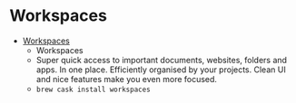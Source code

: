 # Workspaces
- [Workspaces](https://www.apptorium.com/workspaces)
  -  Workspaces
  - Super quick access to important documents, websites, folders and apps. In one place. Efficiently organised by your projects. Clean UI and nice features make you even more focused.
  - `brew cask install workspaces`
